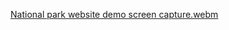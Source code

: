 [National park website demo screen capture.webm](https://github.com/user-attachments/assets/2d326bce-4318-40a5-a58a-37a853a4d804)
